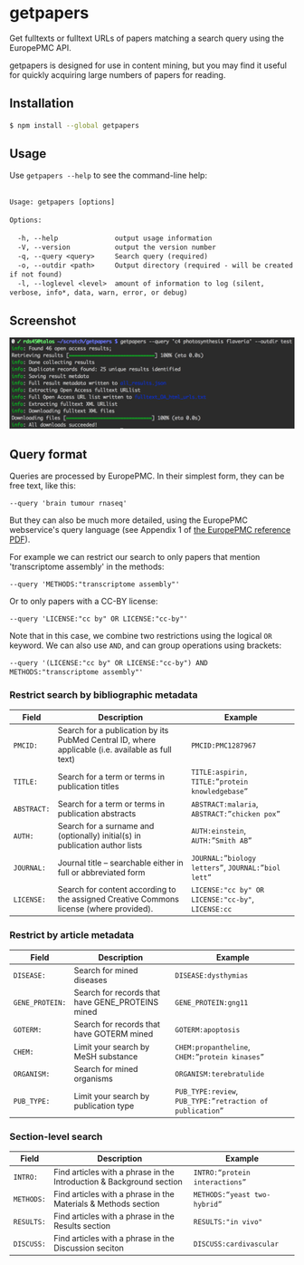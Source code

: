 # getpapers
Get fulltexts or fulltext URLs of papers matching a search query using the EuropePMC API.

getpapers is designed for use in content mining, but you may find it useful for quickly acquiring large numbers of papers for reading.

## Installation

```bash
$ npm install --global getpapers
```

## Usage

Use `getpapers --help` to see the command-line help:

```

Usage: getpapers [options]

Options:

  -h, --help              output usage information
  -V, --version           output the version number
  -q, --query <query>     Search query (required)
  -o, --outdir <path>     Output directory (required - will be created if not found)
  -l, --loglevel <level>  amount of information to log (silent, verbose, info*, data, warn, error, or debug)

```

## Screenshot

![screenshot](https://raw.githubusercontent.com/ContentMine/getpapers/master/docs/screenshot.png)

## Query format

Queries are processed by EuropePMC. In their simplest form, they can be free text, like this:

```
--query 'brain tumour rnaseq'
```

But they can also be much more detailed, using the EuropePMC webservice's query language (see Appendix 1 of [the EuropePMC reference PDF](http://europepmc.org/docs/EBI_Europe_PMC_Web_Service_Reference.pdf)).

For example we can restrict our search to only papers that mention 'transcriptome assembly' in the methods:

```
--query 'METHODS:"transcriptome assembly"'
```

Or to only papers with a CC-BY license:

```
--query 'LICENSE:"cc by" OR LICENSE:"cc-by"'
```

Note that in this case, we combine two restrictions using the logical `OR` keyword. We can also use `AND`, and can group operations using brackets:

```
--query '(LICENSE:"cc by" OR LICENSE:"cc-by") AND METHODS:"transcriptome assembly"'
```

### Restrict search by bibliographic metadata

| Field     | Description                                                                                       | Example                                                                                            |
|-----------|---------------------------------------------------------------------------------------------------|----------------------------------------------------------------------------------------------------|
| `PMCID:`    | Search for a publication by its PubMed Central ID, where applicable (i.e. available as full text) | `PMCID:PMC1287967`                                                                                   |
| `TITLE:`    | Search for a term or terms in publication titles                                                  | `TITLE:aspirin, TITLE:”protein knowledgebase”`                                                       |
| `ABSTRACT:` | Search for a term or terms in publication abstracts                                               | `ABSTRACT:malaria`, `ABSTRACT:”chicken pox”`                                                           |
| `AUTH:`     | Search for a surname and (optionally) initial(s) in publication author lists                      | `AUTH:einstein`, `AUTH:”Smith AB”`                                                                     |
| `JOURNAL:`  | Journal title – searchable either in full or abbreviated form                                     | `JOURNAL:”biology letters”`, `JOURNAL:”biol lett”`                                                     |
| `LICENSE:`  | Search for content according to the assigned Creative Commons license (where provided).           | `LICENSE:"cc by" OR LICENSE:"cc-by"`, `LICENSE:cc` |

### Restrict by article metadata

| Field         | Description                                      | Example                                               |
|---------------|--------------------------------------------------|-------------------------------------------------------|
| `DISEASE:`      | Search for mined diseases                        | `DISEASE:dysthymias`                                    |
| `GENE_PROTEIN:` | Search for records that have GENE_PROTEINS mined | `GENE_PROTEIN:gng11`                                    |
| `GOTERM:`       | Search for records that have GOTERM mined        | `GOTERM:apoptosis`                                      |
| `CHEM:`         | Limit your search by MeSH substance              | `CHEM:propantheline`, `CHEM:”protein kinases”`            |
| `ORGANISM:`     | Search for mined organisms                       | `ORGANISM:terebratulide`                                |
| `PUB_TYPE:`     | Limit your search by publication type            | `PUB_TYPE:review`, `PUB_TYPE:”retraction of publication”` |

### Section-level search

| Field      | Description                                                          | Example                        |
|------------|----------------------------------------------------------------------|--------------------------------|
| `INTRO:`   | Find articles with a phrase in the Introduction & Background section | `INTRO:“protein interactions”` |
| `METHODS:` | Find articles with a phrase in the Materials & Methods section       |  `METHODS:“yeast two-hybrid”`  |
| `RESULTS:` | Find articles with a phrase in the Results section                   | `RESULTS:"in vivo"`            |
| `DISCUSS:` | Find articles with a phrase in the Discussion seciton                | `DISCUSS:cardivascular`        |
